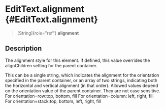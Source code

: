 EditText.alignment {#EditText.alignment}
==================

> [String]{role="ref"} **alignment**

Description
-----------

The alignment style for this element. If defined, this value overrides
the alignChildren setting for the parent container.

This can be a single string, which indicates the alignment for the
orientation specified in the parent container, or an array of two
strings, indicating both the horizontal and vertical alignment (in that
order). Allowed values depend on the orientation value of the parent
container. They are not case sensitive. For orientation=row:top, bottom,
fill For orientation=column: left, right, fill For
orientation=stack:top, bottom, left, right, fill
